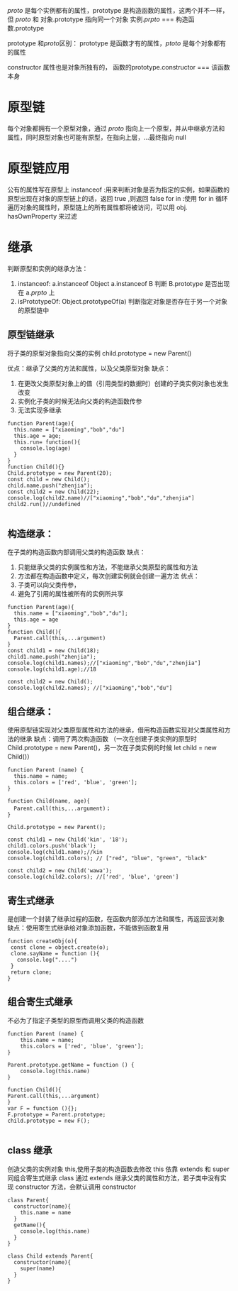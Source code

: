 _proto_ 是每个实例都有的属性，prototype 是构造函数的属性，这两个并不一样，但 _proto_ 和 对象.prototype 指向同一个对象 实例._prpto_ === 构造函数.prototype

prototype 和*proto*区别：
prototype 是函数才有的属性，_ptoto_ 是每个对象都有的属性

constructor 属性也是对象所独有的， 函数的prototype.constructor === 该函数本身

# 原型链

每个对象都拥有一个原型对象，通过 _proto_ 指向上一个原型，并从中继承方法和属性，同时原型对象也可能有原型，在指向上层，...最终指向 null

# 原型链应用

公有的属性写在原型上
instanceof :用来判断对象是否为指定的实例，如果函数的原型出现在对象的原型链上的话，返回 true ,则返回 false
for in :使用 for in 循环遍历对象的属性时，原型链上的所有属性都将被访问，可以用 obj. hasOwnProperty 来过滤

# 继承

判断原型和实例的继承方法：

1. instanceof: a.instanceof Object
   a.instanceof B 判断 B.prototype 是否出现在 a._prpto_ 上
2. isPrototypeOf: Object.prototypeOf(a)
   判断指定对象是否存在于另一个对象的原型链中



## 原型链继承

将子类的原型对象指向父类的实例 child.prototype = new Parent()

优点：继承了父类的方法和属性，以及父类原型对象
缺点：
1. 在更改父类原型对象上的值（引用类型的数据时）创建的子类实例对象也发生改变
2. 实例化子类的时候无法向父类的构造函数传参
3. 无法实现多继承
```
function Parent(age){
  this.name = ["xiaoming","bob","du"]
  this.age = age;
  this.run= function(){
    console.log(age)
  }
}
function Child(){}
Child.prototype = new Parent(20);
const child = new Child();
child.name.push("zhenjia"); 
const child2 = new Child(22);
console.log(child2.name)//["xiaoming","bob","du","zhenjia"]
child2.run()//undefined
 
```

## 构造继承：

在子类的构造函数内部调用父类的构造函数
缺点：
1. 只能继承父类的实例属性和方法，不能继承父类原型的属性和方法
2. 方法都在构造函数中定义，每次创建实例就会创建一遍方法
优点：
1. 子类可以向父类传参，
2. 避免了引用的属性被所有的实例所共享

```
function Parent(age){
  this.name = ["xiaoming","bob","du"];
  this.age = age
}
function Child(){
  Parent.call(this,...argument)
}
const child1 = new Child(18);
child1.name.push("zhenjia"); 
console.log(child1.names);//["xiaoming","bob","du","zhenjia"]
console.log(child1.age);//18

const child2 = new Child();
console.log(child2.names); //["xiaoming","bob","du"] 
```

## 组合继承：

使用原型链实现对父类原型属性和方法的继承，借用构造函数实现对父类属性和方法的继承
缺点：调用了两次构造函数 （一次在创建子类实例的原型时Child.prototype = new Parent()，另一次在子类实例的时候  let child = new Child()）

```
function Parent (name) {
  this.name = name;
  this.colors = ['red', 'blue', 'green'];
}

function Child(name, age){
  Parent.call(this,...argument)；
}

Child.prototype = new Parent();

const child1 = new Child('kin', '18');
child1.colors.push('black');
console.log(child1.name);//kin
console.log(child1.colors); // ["red", "blue", "green", "black"

const child2 = new Child('wawa');
console.log(child2.colors); //['red', 'blue', 'green']
```

## 寄生式继承

是创建一个封装了继承过程的函数，在函数内部添加方法和属性，再返回该对象
缺点：使用寄生式继承给对象添加函数，不能做到函数复用
```
function createObj(o){
 const clone = object.create(o);
 clone.sayName = function (){
   console.log("....")
 }
 return clone;
}
```

## 组合寄生式继承

不必为了指定子类型的原型而调用父类的构造函数
```
function Parent (name) {
    this.name = name;
    this.colors = ['red', 'blue', 'green'];
}

Parent.prototype.getName = function () {
    console.log(this.name)
}

function Child(){
Parent.call(this,...argument)
}
var F = function (){};
F.prototype = Parent.prototype;
child.prototype = new F();


```



## class 继承

创造父类的实例对象 this,使用子类的构造函数去修改 this
依靠 extends 和 super 同组合寄生式继承
class 通过 extends 继承父类的属性和方法，若子类中没有实现 constructor 方法，会默认调用 constructor

```
class Parent{
  constructor(name){
    this.name = name
  }
  getName(){
    console.log(this.name)
  }
}

class Child extends Parent{
  constructor(name){
    super(name)
  }
}
```
